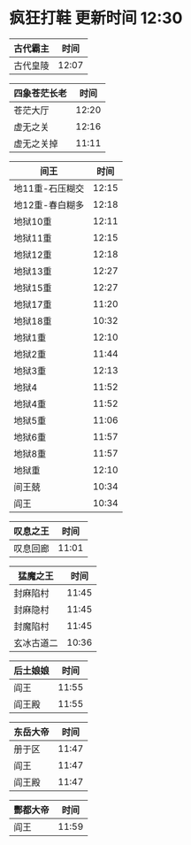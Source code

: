 # 疯狂打鞋 更新时间 12:30

| 古代霸主   | 时间    |
|--------|-------|
| 古代皇陵 | 12:07 |

| 四象苍茫长老   | 时间    |
|--------|-------|
| 苍茫大厅 | 12:20 |
| 虚无之关 | 12:16 |
| 虚无之关掉 | 11:11 |

| 间王   | 时间    |
|--------|-------|
| 地11重-石压糊交 | 12:15 |
| 地12重-春白糊多 | 12:18 |
| 地狱10重 | 12:11 |
| 地狱11重 | 12:15 |
| 地狱12重 | 12:18 |
| 地狱13重 | 12:27 |
| 地狱15重 | 12:27 |
| 地狱17重 | 11:20 |
| 地狱18重 | 10:32 |
| 地狱1重 | 12:10 |
| 地狱2重 | 11:44 |
| 地狱3重 | 12:13 |
| 地狱4 | 11:52 |
| 地狱4重 | 11:52 |
| 地狱5重 | 11:06 |
| 地狱6重 | 11:57 |
| 地狱8重 | 11:57 |
| 地狱重 | 12:10 |
| 间王兢 | 10:34 |
| 阎王 | 10:34 |

| 叹息之王   | 时间    |
|--------|-------|
| 叹息回廊 | 11:01 |

| 猛魔之王   | 时间    |
|--------|-------|
| 封麻陷村 | 11:45 |
| 封麻隐村 | 11:45 |
| 封魔陷村 | 11:45 |
| 玄冰古道二 | 10:36 |

| 后土娘娘   | 时间    |
|--------|-------|
| 阎王 | 11:55 |
| 阎王殿 | 11:55 |

| 东岳大帝   | 时间    |
|--------|-------|
| 册于区 | 11:47 |
| 阎王 | 11:47 |
| 阎王殿 | 11:47 |

| 酆都大帝   | 时间    |
|--------|-------|
| 阎王 | 11:59 |